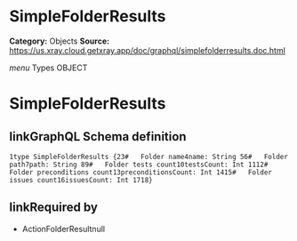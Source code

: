 # SimpleFolderResults

**Category:** Objects
**Source:** https://us.xray.cloud.getxray.app/doc/graphql/simplefolderresults.doc.html

*menu* Types OBJECT
 # SimpleFolderResults

## linkGraphQL Schema definition
 `1type SimpleFolderResults {23#   Folder name4name: String 56#   Folder path7path: String 89#   Folder tests count10testsCount: Int 1112#   Folder preconditions count13preconditionsCount: Int 1415#   Folder issues count16issuesCount: Int 1718}`
## linkRequired by
 - ActionFolderResultnull